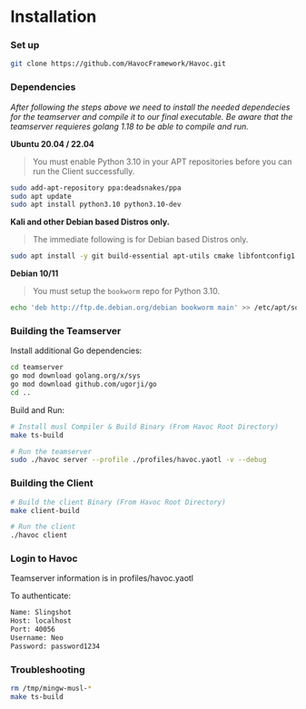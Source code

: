 # Installation

### Set up

```bash
git clone https://github.com/HavocFramework/Havoc.git
```



### Dependencies

_After following the steps above we need to install the needed dependecies for the teamserver and compile it to our final executable. Be aware that the teamserver requieres golang 1.18 to be able to compile and run._

**Ubuntu 20.04 / 22.04**

> You must enable Python 3.10 in your APT repositories before you can run the Client successfully.

```bash
sudo add-apt-repository ppa:deadsnakes/ppa
sudo apt update
sudo apt install python3.10 python3.10-dev
```

**Kali and other Debian based Distros only.**

> The immediate following is for Debian based Distros only.

```bash
sudo apt install -y git build-essential apt-utils cmake libfontconfig1 libglu1-mesa-dev libgtest-dev libspdlog-dev libboost-all-dev libncurses5-dev libgdbm-dev libssl-dev libreadline-dev libffi-dev libsqlite3-dev libbz2-dev mesa-common-dev qtbase5-dev qtchooser qt5-qmake qtbase5-dev-tools libqt5websockets5 libqt5websockets5-dev qtdeclarative5-dev golang-go qtbase5-dev libqt5websockets5-dev python3-dev libboost-all-dev mingw-w64 nasm
```

**Debian 10/11**

> You must setup the `bookworm` repo for Python 3.10.

```bash
echo 'deb http://ftp.de.debian.org/debian bookworm main' >> /etc/apt/sources.listsudo apt updatesudo apt install python3-dev python3.10-dev libpython3.10 libpython3.10-dev python3.10
```

### Building the Teamserver <a href="#id-487f7b22f6" id="id-487f7b22f6"></a>

Install additional Go dependencies:

```bash
cd teamserver
go mod download golang.org/x/sys
go mod download github.com/ugorji/go
cd ..
```

Build and Run:

```bash
# Install musl Compiler & Build Binary (From Havoc Root Directory)
make ts-build

# Run the teamserver
sudo ./havoc server --profile ./profiles/havoc.yaotl -v --debug
```

### Building the Client <a href="#id-487f7b22f6" id="id-487f7b22f6"></a>

```bash
# Build the client Binary (From Havoc Root Directory)
make client-build

# Run the client
./havoc client
```

### Login to Havoc <a href="#login-to-havoc" id="login-to-havoc"></a>

Teamserver information is in profiles/havoc.yaotl

To authenticate:

```bash
Name: Slingshot
Host: localhost
Port: 40056
Username: Neo
Password: password1234
```

### Troubleshooting

```bash
rm /tmp/mingw-musl-*
make ts-build
```
